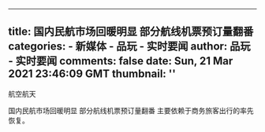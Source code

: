 
---
title: 国内民航市场回暖明显 部分航线机票预订量翻番
categories: 
    - 新媒体
    - 品玩 - 实时要闻
author: 品玩 - 实时要闻
comments: false
date: Sun, 21 Mar 2021 23:46:09 GMT
thumbnail: ''
---

<div>   
航空航天


国内民航市场回暖明显 部分航线机票预订量翻番
主要依赖于商务旅客出行的率先恢复。
  
</div>
            